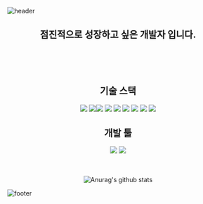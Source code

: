 ![header](https://capsule-render.vercel.app/api?type=Waving&color=gradient&height=300&text=BackEnd%20/%20Spring&section=header&fontColor=BFFF00&stroke=00FF00&fontSize=90)

<div align="center">
  <h2> 점진적으로 성장하고 싶은 개발자 입니다.</h2>
  
  

  <br><br><br>
  
 
<h2 align="center">기술 스택</h2>


<img src="https://img.shields.io/badge/JAVA-orange?style=for-the-badge"> <img src="https://img.shields.io/badge/Gradle-02303A?style=for-the-badge&logo=gradle&logoColor=white"><img src="https://img.shields.io/badge/Sping Boot-6DB33F?style=for-the-badge&logo=Spring Boot&logoColor=white">
<img src="https://img.shields.io/badge/Spring Security-569A31?style=for-the-badge&logo=springsecurity&logoColor=white">
<img src="https://img.shields.io/badge/AWS S3-569A31?style=for-the-badge&logo=amazons3&logoColor=white">
<img src="https://img.shields.io/badge/AWS EC2-FF9900?style=for-the-badge&logo=amazonec2&logoColor=white">
<img src="https://img.shields.io/badge/AWS RDS-527FFF?style=for-the-badge&logo=amazonrds&logoColor=white">
<img src="https://img.shields.io/badge/Github actions-2088FF?style=for-the-badge&logo=githubactions&logoColor=white">
<img src="https://img.shields.io/badge/MySQL-4479A1?style=for-the-badge&logo=MySQL&logoColor=white">

<h2 align="center">개발 툴</h2>
  <img src="https://img.shields.io/badge/Intellij IDEA-4479A1?style=for-the-badge&logo=Intellij IDEA&logoColor=white">
  <img src="https://img.shields.io/badge/Git-F05032?style=for-the-badge&logo=git&logoColor=white">
<br>

<br>
<br>

![Anurag's github stats](https://github-readme-stats-sigma-five.vercel.app/api?username=codegyeon&show_icons=true&theme=tokyonight&bg_color=30,7F7FD5,86A8E7,91eae4&title_color=fff&text_color=fff")

</div>


![footer](https://capsule-render.vercel.app/api?type=Waving&color=gradient&height=150&section=footer&fontColor=BFFF00&stroke=00FF00&fontSize=90)
